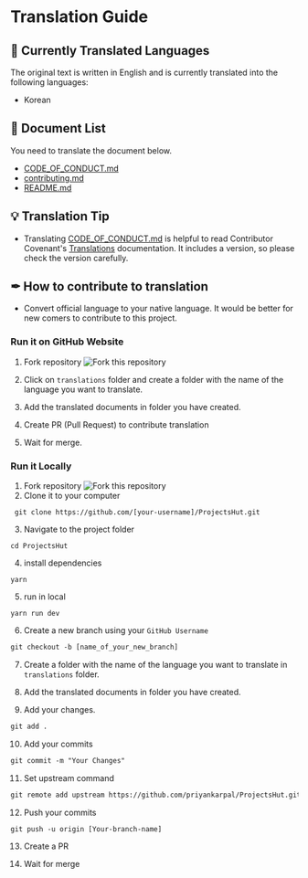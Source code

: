 # Translation Guide

## 📌 Currently Translated Languages

The original text is written in English and is currently translated into the following languages:

- Korean

## 📄 Document List

You need to translate the document below.

- [CODE_OF_CONDUCT.md](https://github.com/priyankarpal/ProjectsHut/blob/main/CODE_OF_CONDUCT.md)
- [contributing.md](https://github.com/priyankarpal/ProjectsHut/blob/main/contributing.md)
- [README.md](https://github.com/priyankarpal/ProjectsHut/blob/main/README.md)

## 💡 Translation Tip

- Translating [CODE_OF_CONDUCT.md](https://github.com/priyankarpal/ProjectsHut/blob/main/CODE_OF_CONDUCT.md) is helpful to read Contributor Covenant's [Translations](https://www.contributor-covenant.org/translations/) documentation. It includes a version, so please check the version carefully.

## ✒ How to contribute to translation

- Convert official language to your native language. It would be better for new comers to contribute to this project.

### Run it on GitHub Website

1. Fork repository
   ![ Fork this repository](/images/fork.png)
2. Click on `translations` folder and create a folder with the name of the language you want to translate.

3. Add the translated documents in folder you have created.

4. Create PR (Pull Request) to contribute translation

5. Wait for merge.

### Run it Locally

1. Fork repository
   ![ Fork this repository](/images/fork.png)
2. Clone it to your computer

```
 git clone https://github.com/[your-username]/ProjectsHut.git
```

3.  Navigate to the project folder

```
cd ProjectsHut
```

4.  install dependencies

```
yarn
```

5.  run in local

```
yarn run dev
```

6.  Create a new branch using your `GitHub Username`

```diff
git checkout -b [name_of_your_new_branch]
```

7. Create a folder with the name of the language you want to translate in `translations` folder.

8. Add the translated documents in folder you have created.

9. Add your changes.

```diff
git add .
```

10. Add your commits

```diff
git commit -m "Your Changes"
```

11. Set upstream command

```diff
git remote add upstream https://github.com/priyankarpal/ProjectsHut.git
```

12. Push your commits

```diff
git push -u origin [Your-branch-name]
```

13. Create a PR

14. Wait for merge
